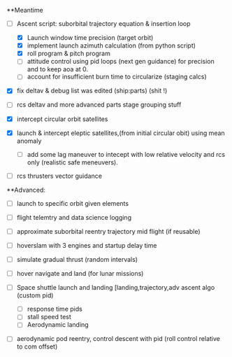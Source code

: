 **Meantime
- [ ] Ascent script: suborbital trajectory equation & insertion loop
    - [x] Launch window time precision (target orbit)
    - [x] implement launch azimuth calculation (from python script)
    - [x] roll program & pitch program 
    - [ ] attitude control using pid loops (next gen guidance) for precision and to keep aoa at 0.
    - [ ] account for insufficient burn time to circularize (staging calcs)
- [x] fix deltav & debug list was edited (ship:parts) (shit !)
- [ ] rcs deltav and more advanced parts stage grouping stuff

- [x] intercept circular orbit satellites
- [x] launch & intercept eleptic satellites,(from initial circular obit) using mean anomaly 
	- [ ] add some lag maneuver to intecept with low relative velocity and rcs only (realistic safe meneuvers).
- [ ] rcs thrusters vector guidance

**Advanced: 
- [ ] launch to specific orbit given elements
- [ ] flight telemtry and data science logging

- [ ] approximate suborbital reentry trajectory mid flight (if reusable)
- [ ] hoverslam with 3 engines and startup delay time
- [ ] simulate gradual thrust (random intervals)

- [ ] hover navigate and land (for lunar missions)

- [ ] Space shuttle launch and landing [landing,trajectory,adv ascent algo (custom pid)
	- [ ] response time pids
	- [ ] stall speed test
	- [ ] Aerodynamic landing 
- [ ] aerodynamic pod reentry, control descent with pid (roll control relative to com offset)

